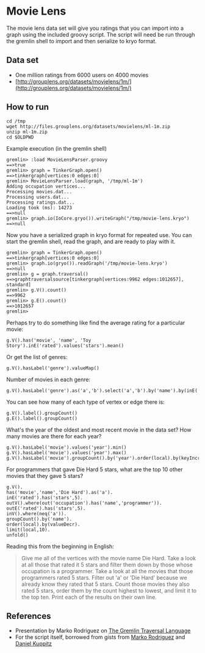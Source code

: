 Movie Lens
==========

The movie lens data set will give you ratings that you can import into a graph using the included groovy script.
The script will need be run through the gremlin shell to import and then serialize to kryo format.

Data set
--------

- One million ratings from 6000 users on 4000 movies
- [http://grouplens.org/datasets/movielens/1m/](http://grouplens.org/datasets/movielens/1m/)  

How to run
----------

```
cd /tmp
wget http://files.grouplens.org/datasets/movielens/ml-1m.zip
unzip ml-1m.zip
cd $OLDPWD
```

Example execution (in the gremlin shell)

```
gremlin> :load MovieLensParser.groovy
==>true
gremlin> graph = TinkerGraph.open()
==>tinkergraph[vertices:0 edges:0]
gremlin> MovieLensParser.load(graph, '/tmp/ml-1m')
Adding occupation vertices...
Processing movies.dat...
Processing users.dat...
Processing ratings.dat...
Loading took (ms): 14273
==>null
gremlin> graph.io(IoCore.gryo()).writeGraph("/tmp/movie-lens.kryo")
==>null
```

Now you have a serialized graph in kryo format for repeated use.  You can start the gremlin shell, read the graph, and are ready to play with it.

```
gremlin> graph = TinkerGraph.open()
==>tinkergraph[vertices:0 edges:0]
gremlin> graph.io(gryo()).readGraph('/tmp/movie-lens.kryo')
==>null
gremlin> g = graph.traversal()
==>graphtraversalsource[tinkergraph[vertices:9962 edges:1012657], standard]
gremlin> g.V().count()
==>9962
gremlin> g.E().count()
==>1012657
gremlin> 
```

Perhaps try to do something like find the average rating for a particular movie:

```
g.V().has('movie', 'name', 'Toy Story').inE('rated').values('stars').mean()

```

Or get the list of genres:

```
g.V().hasLabel('genre').valueMap()
```

Number of movies in each genre:

```
g.V().hasLabel('genre').as('a','b').select('a','b').by('name').by(inE('genre').count())
```

You can see how many of each type of vertex or edge there is:

```
g.V().label().groupCount()
g.E().label().groupCount()
```

What's the year of the oldest and most recent movie in the data set?  How many movies are there for each year?

```
g.V().hasLabel('movie').values('year').min()
g.V().hasLabel('movie').values('year').max()
g.V().hasLabel('movie').groupCount().by('year').order(local).by(keyIncr).unfold()
```

For programmers that gave Die Hard 5 stars, what are the top 10 other movies that they gave 5 stars?

```
g.V().
has('movie','name','Die Hard').as('a').
inE('rated').has('stars',5).
outV().where(out('occupation').has('name','programmer')).
outE('rated').has('stars',5).
inV().where(neq('a')).
groupCount().by('name').
order(local).by(valueDecr).
limit(local,10).
unfold()
```

Reading this from the beginning in English:

> Give me all of the vertices with the movie name Die Hard.  Take a look at all those that rated it 5 stars and 
filter them down by those whose occupation is a programmer.  Take a look at all the movies that those programmers
rated 5 stars.  Filter out 'a' or 'Die Hard' because we already know they rated that 5 stars.  Count those movies
they also rated 5 stars, order them by the count highest to lowest, and limit it to the top ten.  Print each of the
results on their own line.

References
----------

- Presentation by Marko Rodriguez on [The Gremlin Traversal Language](http://www.slideshare.net/slidarko/the-gremlin-traversal-language)
- For the script itself, borrowed from gists from [Marko Rodriguez](https://gist.github.com/okram/d9f158dee789689759da) and [Daniel Kuppitz](https://gist.github.com/dkuppitz/64a9f1ba30ca652d067a)
